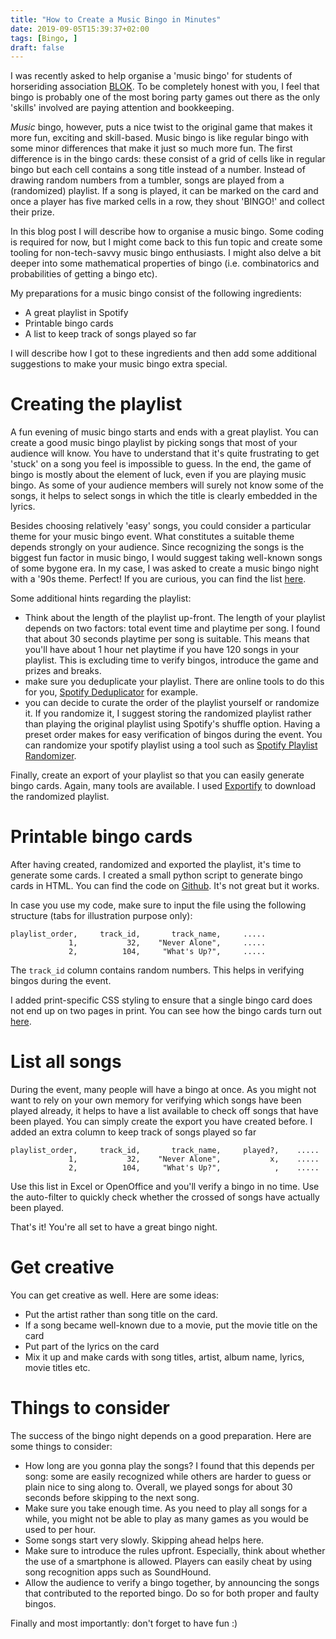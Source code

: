 ```yaml
---
title: "How to Create a Music Bingo in Minutes"
date: 2019-09-05T15:39:37+02:00
tags: [Bingo, ]
draft: false 
---
```


I was recently asked to help organise a 'music bingo' for students of horseriding association
[BLOK](http://asrblok.com/english/). To be completely honest with you, I feel that bingo is
probably one of the most boring party games out there as the only 'skills' involved are paying attention
and bookkeeping.

*Music* bingo, however, puts a nice twist to the original game that makes it more
fun, exciting and skill-based. Music bingo is like regular bingo with some minor differences that
make it just so much more fun. The first difference is in the bingo cards: these consist of a grid
of cells like in regular bingo but each cell contains a song title instead of a number. Instead of drawing random
numbers from a tumbler, songs are played from a (randomized) playlist. If a song is played, it can be marked on the card and once a player has five marked cells in a row, they shout 'BINGO!' and collect their prize.

In this blog post I will describe how to organise a music bingo.  Some coding is required for now,
but I might come back to this fun topic and create some tooling for non-tech-savvy music bingo
enthusiasts. I might also delve a bit deeper into some mathematical properties of bingo (i.e.
combinatorics and probabilities of getting a bingo etc).

My preparations for a music bingo consist of the following ingredients:

* A great playlist in Spotify
* Printable bingo cards
* A list to keep track of songs played so far

I will describe how I got to these ingredients and then add some additional suggestions to make
your music bingo extra special.

# Creating the playlist
A fun evening of music bingo starts and ends with a great playlist. You can create a good music
bingo playlist by picking songs that most of your audience will know. You have to understand that
it's quite frustrating to get 'stuck' on a song you feel is impossible to guess. In the end, the
game of bingo is mostly about the element of luck, even if you are playing music bingo. As some of your audience members will surely not know some of the songs, it helps to select songs in which the title is clearly embedded in the lyrics.

Besides choosing relatively 'easy' songs, you could consider a particular theme for your music
bingo event. What constitutes a suitable theme depends strongly on your audience. Since recognizing the
songs is the biggest fun factor in music bingo, I would suggest taking well-known songs of some
bygone era. In my case, I was asked to create a music bingo night with a '90s theme. Perfect! If you are curious, you can find the list
[here](https://open.spotify.com/user/florisdenhengst/playlist/1RLqO7gwwsCBIvOT7hb8db?si=cwPzlyYtT--R7zfUKHLM8w).

Some additional hints regarding the playlist:

* Think about the length of the playlist up-front. The length of your playlist depends on two
  factors: total event time and playtime per song. I found that about 30 seconds playtime per song
  is suitable. This means that you'll have about 1 hour net playtime if you have 120 songs in your
  playlist. This is excluding time to verify bingos, introduce the game and prizes and breaks.
* make sure you deduplicate your playlist. There are online tools to do this for you, [Spotify
  Deduplicator](https://jmperezperez.com/spotify-dedup/) for example.
* you can decide to curate the order of the playlist yourself or randomize it. If you randomize
  it, I suggest storing the randomized playlist rather than playing the original playlist using 
  Spotify's shuffle option. Having a preset order makes for easy verification of bingos during the 
  event. You can randomize your spotify playlist using a tool such as [Spotify Playlist
  Randomizer](https://stevenaleong.com/tools/spotifyplaylistrandomizer).

Finally, create an export of your playlist so that you can easily generate bingo cards. Again,
many tools are available. I used [Exportify](https://github.com/watsonbox/exportify) to download
the randomized playlist.

# Printable bingo cards
After having created, randomized and exported the playlist, it's time to generate some cards.
I created a small python script to generate bingo cards in HTML. You can find the code on [Github](https://github.com/florisdenhengst/music-bingo). It's not great but it works.

In case you use my code, make sure to input the file using the following structure (tabs for
illustration purpose only):
```
playlist_order,     track_id,       track_name,     .....
             1,           32,    "Never Alone",     .....
             2,          104,     "What's Up?",     .....
```
The ``track_id`` column contains random numbers. This helps in verifying bingos during the event.

I added print-specific CSS styling to ensure that a single bingo card does not end up on two pages
in print. You can see how the bingo cards turn out
[here](http://htmlpreview.github.io/?https://raw.githubusercontent.com/florisdenhengst/music-bingo/master/cards.html).

# List all songs
During the event, many people will have a bingo at once. As you might not want to rely on your own
memory for verifying which songs have been played already, it helps to have a list available to
check off songs that have been played. You can simply create the export you have created before. I
added an extra column to keep track of songs played so far
```
playlist_order,     track_id,       track_name,     played?,    .....
             1,           32,    "Never Alone",           x,    .....
             2,          104,     "What's Up?",            ,    .....
```
Use this list in Excel or OpenOffice and you'll verify a bingo in no time. Use the auto-filter to quickly check whether the crossed of songs have actually been played.

That's it! You're all set to have a great bingo night.

# Get creative
You can get creative as well. Here are some ideas:

* Put the artist rather than song title on the card.
* If a song became well-known due to a movie, put the movie title on the card
* Put part of the lyrics on the card
* Mix it up and make cards with song titles, artist, album name, lyrics, movie titles etc.

# Things to consider
The success of the bingo night depends on a good preparation.
Here are some things to consider:

* How long are you gonna play the songs? I found that this depends per song: some are easily
  recognized while others are harder to guess or plain nice to sing along to. Overall, we played
  songs for about 30 seconds before skipping to the next song.
* Make sure you take enough time. As you need to play all songs for a while, you might not be able
  to play as many games as you would be used to per hour.
* Some songs start very slowly. Skipping ahead helps here.
* Make sure to introduce the rules upfront. Especially, think about whether the use of a
  smartphone is allowed. Players can easily cheat by using song recognition apps such as
  SoundHound.
* Allow the audience to verify a bingo together, by announcing the songs that contributed to the
  reported bingo. Do so for both proper and faulty bingos.

Finally and most importantly: don't forget to have fun :)
